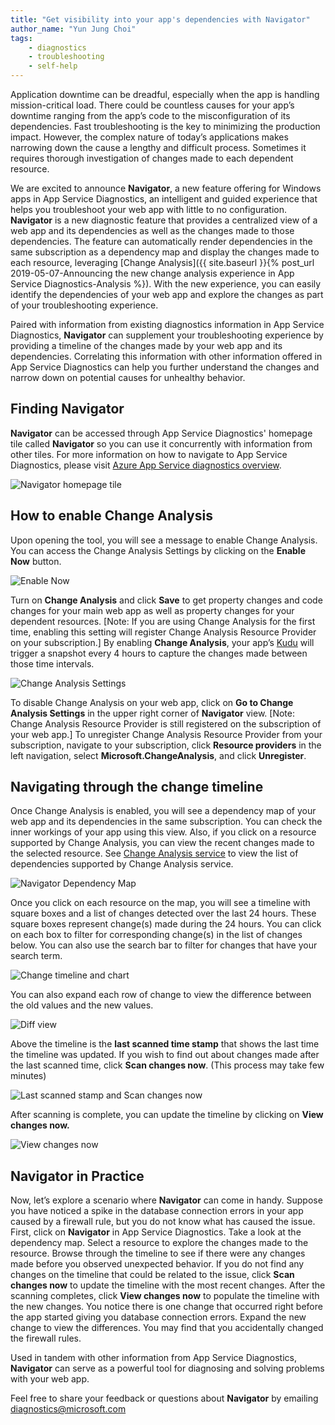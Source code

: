 ```yaml
---
title: "Get visibility into your app's dependencies with Navigator"
author_name: "Yun Jung Choi"
tags: 
    - diagnostics
    - troubleshooting
    - self-help
---
```


Application downtime can be dreadful, especially when the app is handling mission-critical load. There could be countless causes for your app’s downtime ranging from the app’s code to the misconfiguration of its dependencies. Fast troubleshooting is the key to minimizing the production impact. However, the complex nature of today’s applications makes narrowing down the cause a lengthy and difficult process. Sometimes it requires thorough investigation of changes made to each dependent resource.

We are excited to announce **Navigator**, a new feature offering for Windows apps in App Service Diagnostics, an intelligent and guided experience that helps you troubleshoot your web app with little to no configuration. **Navigator** is a new diagnostic feature that provides a centralized view of a web app and its dependencies as well as the changes made to those dependencies. The feature can automatically render dependencies in the same subscription as a dependency map and display the changes made to each resource, leveraging [Change Analysis]({{ site.baseurl }}{% post_url 2019-05-07-Announcing the new change analysis experience in App Service Diagnostics-Analysis %}). With the new experience, you can easily identify the dependencies of your web app and explore the changes as part of your troubleshooting experience.

Paired with information from existing diagnostics information in App Service Diagnostics, **Navigator** can supplement your troubleshooting experience by providing a timeline of the changes made by your web app and its dependencies. Correlating this information with other information offered in App Service Diagnostics can help you further understand the changes and narrow down on potential causes for unhealthy behavior.

## Finding Navigator

**Navigator** can be accessed through App Service Diagnostics' homepage tile called **Navigator** so you can use it concurrently with information from other tiles. For more information on how to navigate to App Service Diagnostics, please visit [Azure App Service diagnostics overview](https://docs.microsoft.com/en-us/azure/app-service/overview-diagnostics).

![Navigator homepage tile]({{site.baseurl}}/media/2019/08/navigator-homepage-tile.png)

## How to enable Change Analysis

Upon opening the tool, you will see a message to enable Change Analysis. You can access the Change Analysis Settings by clicking on the **Enable Now** button.

![Enable Now]({{site.baseurl}}/media/2019/08/enable-now-banner.png)

Turn on **Change Analysis** and click **Save** to get property changes and code changes for your main web app as well as property changes for your dependent resources. [Note: If you are using Change Analysis for the first time, enabling this setting will register Change Analysis Resource Provider on your subscription.] By enabling **Change Analysis**, your app’s [Kudu](https://github.com/projectkudu/kudu/wiki) will trigger a snapshot every 4 hours to capture the changes made between those time intervals.

![Change Analysis Settings]({{site.baseurl}}/media/2019/08/change-analysis-settings.png)

To disable Change Analysis on your web app, click on **Go to Change Analysis Settings** in the upper right corner of **Navigator** view. [Note: Change Analysis Resource Provider is still registered on the subscription of your web app.] To unregister Change Analysis Resource Provider from your subscription, navigate to your subscription, click **Resource providers** in the left navigation, select **Microsoft.ChangeAnalysis**, and click **Unregister**.

## Navigating through the change timeline

Once Change Analysis is enabled, you will see a dependency map of your web app and its dependencies in the same subscription. You can check the inner workings of your app using this view. Also, if you click on a resource supported by Change Analysis, you can view the recent changes made to the selected resource. See [Change Analysis service](https://docs.microsoft.com/azure/azure-monitor/app/change-analysis) to view the list of dependencies supported by Change Analysis service.

![Navigator Dependency Map]({{site.baseurl}}/media/2019/08/navigator-dependency-map.png)

Once you click on each resource on the map, you will see a timeline with square boxes and a list of changes detected over the last 24 hours. These square boxes represent change(s) made during the 24 hours. You can click on each box to filter for corresponding change(s) in the list of changes below. You can also use the search bar to filter for changes that have your search term.

![Change timeline and chart]({{site.baseurl}}/media/2019/08/change-analysis-view.png)

You can also expand each row of change to view the difference between the old values and the new values.

![Diff view]({{site.baseurl}}/media/2019/08/firewall-rule-diff-view.png)

Above the timeline is the **last scanned time stamp** that shows the last time the timeline was updated. If you wish to find out about changes made after the last scanned time, click **Scan changes now**. (This process may take few minutes)

![Last scanned stamp and Scan changes now]({{site.baseurl}}/media/2019/08/last-scanned-timestamp.png)

After scanning is complete, you can update the timeline by clicking on **View changes now.**

![View changes now]({{site.baseurl}}/media/2019/08/view-changes-now.png)

## Navigator in Practice

Now, let’s explore a scenario where **Navigator** can come in handy. Suppose you have noticed a spike in the database connection errors in your app caused by a firewall rule, but you do not know what has caused the issue. First, click on **Navigator** in App Service Diagnostics. Take a look at the dependency map. Select a resource to explore the changes made to the resource. Browse through the timeline to see if there were any changes made before you observed unexpected behavior. If you do not find any changes on the timeline that could be related to the issue, click **Scan changes now** to update the timeline with the most recent changes. After the scanning completes, click **View changes now** to populate the timeline with the new changes. You notice there is one change that occurred right before the app started giving you database connection errors. Expand the new change to view the differences. You may find that you accidentally changed the firewall rules.  

Used in tandem with other information from App Service Diagnostics, **Navigator** can serve as a powerful tool for diagnosing and solving problems with your web app.

Feel free to share your feedback or questions about **Navigator** by emailing [diagnostics@microsoft.com](mailto:diagnostics@microsoft.com)
